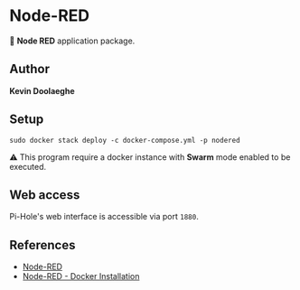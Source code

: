 # Node-RED

:triangular_flag_on_post: **Node RED** application package.

## Author

**Kevin Doolaeghe**

## Setup

```
sudo docker stack deploy -c docker-compose.yml -p nodered
```

:warning: This program require a docker instance with **Swarm** mode enabled to be executed.

## Web access

Pi-Hole's web interface is accessible via port `1880`.

## References

* [Node-RED](https://nodered.org)
* [Node-RED - Docker Installation](https://nodered.org/docs/getting-started/docker)
